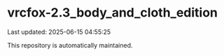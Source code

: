 # vrcfox-2.3_body_and_cloth_edition

Last updated: 2025-06-15 04:55:25

This repository is automatically maintained.
